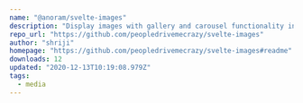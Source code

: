 ```yaml
---
name: "@anoram/svelte-images"
description: "Display images with gallery and carousel functionality in Svelte."
repo_url: "https://github.com/peopledrivemecrazy/svelte-images"
author: "shriji"
homepage: "https://github.com/peopledrivemecrazy/svelte-images#readme"
downloads: 12
updated: "2020-12-13T10:19:08.979Z"
tags: 
  - media
---
```


